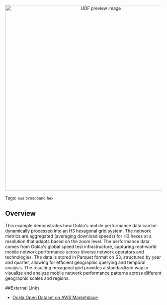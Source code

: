 <!--fused:preview-->
<p align="center"><img src="https://fused-magic.s3.us-west-2.amazonaws.com/thumbnails/udfs-staging/milind.png" width="600" alt="UDF preview image"></p>

<!--fused:tags-->
Tags: `aws` `broadband` `hex`

<!--fused:readme-->
## Overview

This example demonstrates how Ookla's mobile performance data can be dynamically processed into an H3 hexagonal grid system. The network metrics are aggregated (averaging download speeds) for H3 hexes at a resolution that adapts based on the zoom level. The performance data comes from Ookla's global speed test infrastructure, capturing real-world mobile network performance across diverse network operators and technologies. The data is stored in Parquet format on S3, structured by year and quarter, allowing for efficient geographic querying and temporal analysis. The resulting hexagonal grid provides a standardized way to visualize and analyze mobile network performance patterns across different geographic scales and regions.

##External Links

- [Ookla Open Dataset on AWS Marketplace](https://aws.amazon.com/marketplace/pp/prodview-breawk6ljkovm)
